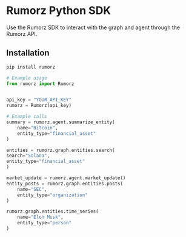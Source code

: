 # Rumorz Python SDK

Use the Rumorz SDK to interact with the graph and agent through the Rumorz API.

## Installation

```bash
pip install rumorz
```


```python
# Example usage
from rumorz import Rumorz


api_key = "YOUR_API_KEY"
rumorz = Rumorz(api_key)

# Example calls
summary = rumorz.agent.summarize_entity(
    name="Bitcoin",
    entity_type="financial_asset"
)

entities = rumorz.graph.entities.search(
search="Solana", 
entity_type="financial_asset"
)

market_update = rumorz.agent.market_update()
entity_posts = rumorz.graph.entities.posts(
    name="SEC", 
    entity_type="organization"
)

rumorz.graph.entities.time_series(
    name="Elon Musk", 
    entity_type="person"
)

```